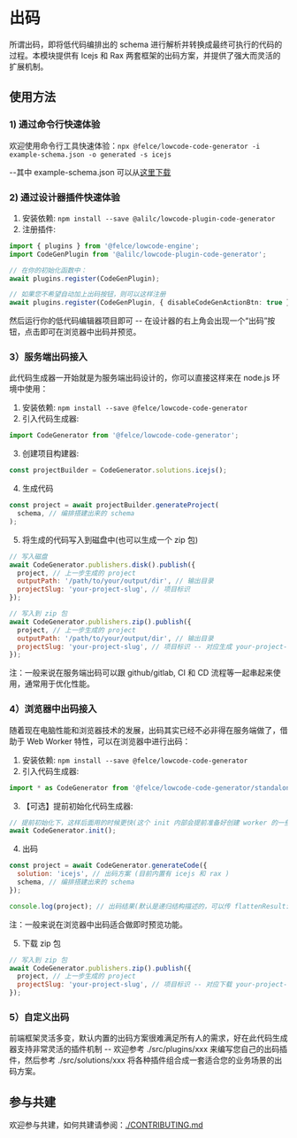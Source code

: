 # 出码

所谓出码，即将低代码编排出的 schema 进行解析并转换成最终可执行的代码的过程。本模块提供有 Icejs 和 Rax 两套框架的出码方案，并提供了强大而灵活的扩展机制。

## 使用方法

### 1) 通过命令行快速体验

欢迎使用命令行工具快速体验：`npx @felce/lowcode-code-generator -i example-schema.json -o generated -s icejs`

--其中 example-schema.json 可以从[这里下载](https://unpkg.com/@felce/lowcode-code-generator@beta/example-schema.json)

### 2) 通过设计器插件快速体验

1. 安装依赖: `npm install --save @alilc/lowcode-plugin-code-generator`
2. 注册插件:

```ts
import { plugins } from '@felce/lowcode-engine';
import CodeGenPlugin from '@alilc/lowcode-plugin-code-generator';

// 在你的初始化函数中：
await plugins.register(CodeGenPlugin);

// 如果您不希望自动加上出码按钮，则可以这样注册
await plugins.register(CodeGenPlugin, { disableCodeGenActionBtn: true });
```

然后运行你的低代码编辑器项目即可 -- 在设计器的右上角会出现一个“出码”按钮，点击即可在浏览器中出码并预览。

### 3）服务端出码接入

此代码生成器一开始就是为服务端出码设计的，你可以直接这样来在 node.js 环境中使用：

1. 安装依赖: `npm install --save @felce/lowcode-code-generator`
2. 引入代码生成器:

```js
import CodeGenerator from '@felce/lowcode-code-generator';
```

3. 创建项目构建器:

```js
const projectBuilder = CodeGenerator.solutions.icejs();
```

4. 生成代码

```js
const project = await projectBuilder.generateProject(
  schema, // 编排搭建出来的 schema
);
```

5. 将生成的代码写入到磁盘中(也可以生成一个 zip 包)

```js
// 写入磁盘
await CodeGenerator.publishers.disk().publish({
  project, // 上一步生成的 project
  outputPath: '/path/to/your/output/dir', // 输出目录
  projectSlug: 'your-project-slug', // 项目标识
});

// 写入到 zip 包
await CodeGenerator.publishers.zip().publish({
  project, // 上一步生成的 project
  outputPath: '/path/to/your/output/dir', // 输出目录
  projectSlug: 'your-project-slug', // 项目标识 -- 对应生成 your-project-slug.zip 文件
});
```

注：一般来说在服务端出码可以跟 github/gitlab, CI 和 CD 流程等一起串起来使用，通常用于优化性能。

### 4）浏览器中出码接入

随着现在电脑性能和浏览器技术的发展，出码其实已经不必非得在服务端做了，借助于 Web Worker 特性，可以在浏览器中进行出码：

1. 安装依赖: `npm install --save @felce/lowcode-code-generator`
2. 引入代码生成器:

```js
import * as CodeGenerator from '@felce/lowcode-code-generator/standalone-loader';
```

3. 【可选】提前初始化代码生成器:

```js
// 提前初始化下，这样后面用的时候更快(这个 init 内部会提前准备好创建 worker 的一些资源)
await CodeGenerator.init();
```

4. 出码

```js
const project = await CodeGenerator.generateCode({
  solution: 'icejs', // 出码方案 (目前内置有 icejs 和 rax )
  schema, // 编排搭建出来的 schema
});

console.log(project); // 出码结果(默认是递归结构描述的，可以传 flattenResult: true 以生成扁平结构的结果)
```

注：一般来说在浏览器中出码适合做即时预览功能。

5. 下载 zip 包

```js
// 写入到 zip 包
await CodeGenerator.publishers.zip().publish({
  project, // 上一步生成的 project
  projectSlug: 'your-project-slug', // 项目标识 -- 对应下载 your-project-slug.zip 文件
});
```

### 5）自定义出码

前端框架灵活多变，默认内置的出码方案很难满足所有人的需求，好在此代码生成器支持非常灵活的插件机制 -- 欢迎参考 ./src/plugins/xxx 来编写您自己的出码插件，然后参考 ./src/solutions/xxx 将各种插件组合成一套适合您的业务场景的出码方案。

## 参与共建

欢迎参与共建，如何共建请参阅：[./CONTRIBUTING.md](https://github.com/fe-lce/lowcode-engine/blob/main/modules/code-generator/CONTRIBUTING.md)
